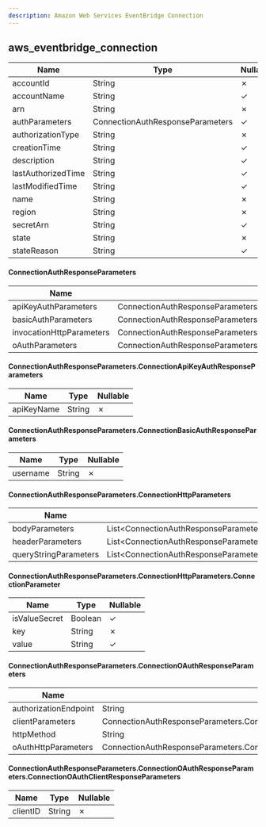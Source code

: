 ```yaml
---
description: Amazon Web Services EventBridge Connection
---
```

aws_eventbridge_connection
--------------------------

| **Name**           | **Type**                         | **Nullable** |
| ------------------ | -------------------------------- | ------------ |
| accountId          | String                           | &cross;      |
| accountName        | String                           | &check;      |
| arn                | String                           | &cross;      |
| authParameters     | ConnectionAuthResponseParameters | &check;      |
| authorizationType  | String                           | &cross;      |
| creationTime       | String                           | &check;      |
| description        | String                           | &check;      |
| lastAuthorizedTime | String                           | &check;      |
| lastModifiedTime   | String                           | &check;      |
| name               | String                           | &cross;      |
| region             | String                           | &cross;      |
| secretArn          | String                           | &check;      |
| state              | String                           | &cross;      |
| stateReason        | String                           | &check;      |

#### ConnectionAuthResponseParameters
| **Name**                 | **Type**                                                                | **Nullable** |
| ------------------------ | ----------------------------------------------------------------------- | ------------ |
| apiKeyAuthParameters     | ConnectionAuthResponseParameters.ConnectionApiKeyAuthResponseParameters | &check;      |
| basicAuthParameters      | ConnectionAuthResponseParameters.ConnectionBasicAuthResponseParameters  | &check;      |
| invocationHttpParameters | ConnectionAuthResponseParameters.ConnectionHttpParameters               | &check;      |
| oAuthParameters          | ConnectionAuthResponseParameters.ConnectionOAuthResponseParameters      | &check;      |

#### ConnectionAuthResponseParameters.ConnectionApiKeyAuthResponseParameters
| **Name**   | **Type** | **Nullable** |
| ---------- | -------- | ------------ |
| apiKeyName | String   | &cross;      |

#### ConnectionAuthResponseParameters.ConnectionBasicAuthResponseParameters
| **Name** | **Type** | **Nullable** |
| -------- | -------- | ------------ |
| username | String   | &cross;      |

#### ConnectionAuthResponseParameters.ConnectionHttpParameters
| **Name**              | **Type**                                                                            | **Nullable** |
| --------------------- | ----------------------------------------------------------------------------------- | ------------ |
| bodyParameters        | List<ConnectionAuthResponseParameters.ConnectionHttpParameters.ConnectionParameter> | &check;      |
| headerParameters      | List<ConnectionAuthResponseParameters.ConnectionHttpParameters.ConnectionParameter> | &check;      |
| queryStringParameters | List<ConnectionAuthResponseParameters.ConnectionHttpParameters.ConnectionParameter> | &check;      |

#### ConnectionAuthResponseParameters.ConnectionHttpParameters.ConnectionParameter
| **Name**      | **Type** | **Nullable** |
| ------------- | -------- | ------------ |
| isValueSecret | Boolean  | &check;      |
| key           | String   | &cross;      |
| value         | String   | &check;      |

#### ConnectionAuthResponseParameters.ConnectionOAuthResponseParameters
| **Name**              | **Type**                                                                                                   | **Nullable** |
| --------------------- | ---------------------------------------------------------------------------------------------------------- | ------------ |
| authorizationEndpoint | String                                                                                                     | &cross;      |
| clientParameters      | ConnectionAuthResponseParameters.ConnectionOAuthResponseParameters.ConnectionOAuthClientResponseParameters | &check;      |
| httpMethod            | String                                                                                                     | &cross;      |
| oAuthHttpParameters   | ConnectionAuthResponseParameters.ConnectionHttpParameters                                                  | &check;      |

#### ConnectionAuthResponseParameters.ConnectionOAuthResponseParameters.ConnectionOAuthClientResponseParameters
| **Name** | **Type** | **Nullable** |
| -------- | -------- | ------------ |
| clientID | String   | &cross;      |
